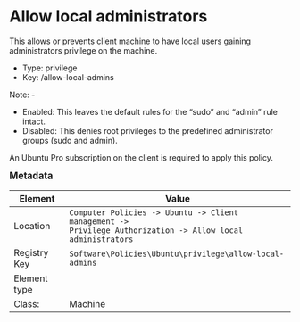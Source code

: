 # Allow local administrators

This allows or prevents client machine to have local users gaining administrators privilege on the machine.


- Type: privilege
- Key: /allow-local-admins

Note: -
 * Enabled: This leaves the default rules for the “sudo” and “admin” rule intact.
 * Disabled: This denies root privileges to the predefined administrator groups (sudo and admin).


An Ubuntu Pro subscription on the client is required to apply this policy.



<span style="font-size: larger;">**Metadata**</span>

| Element      | Value                          |
| ---          | ---                            |
| Location     | <code>Computer Policies -> Ubuntu -> Client management -> Privilege Authorization -> Allow local administrators</code>     |
| Registry Key | <code>Software\Policies\Ubuntu\privilege\allow-local-admins</code>          |
| Element type |                |
| Class:       | Machine                     |
